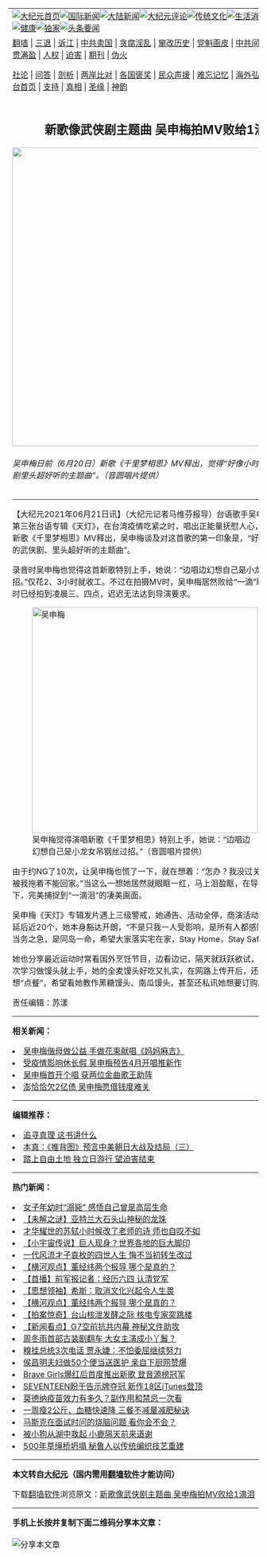 <a name="1" id="1" target="_blank"></a><span id="1"></span>
<table align=center border="0"><tr><td colspan="2" VALIGN=TOP><a href="https://github.com/koowhv3182/djy/blob/master/gb/nf1351518.md#1"><img src="https://raw.githubusercontent.com/koowhv3182/www/master/t/djy/1.jpg" title="大纪元首页" alt="大纪元首页"></a><a href="https://github.com/koowhv3182/djy/blob/master/gb/n24hr.md#1"><img src="https://raw.githubusercontent.com/koowhv3182/www/master/t/djy/3.jpg" title="国际新闻" alt="国际新闻"></a><a href="https://github.com/koowhv3182/djy/blob/master/gb/nsc413.md#1"><img src="https://raw.githubusercontent.com/koowhv3182/www/master/t/djy/4.jpg" title="大陆新闻" alt="大陆新闻"></a><a href="https://github.com/koowhv3182/djy/blob/master/gb/news392.md#1"><img src="https://raw.githubusercontent.com/koowhv3182/www/master/t/djy/5.jpg" title="大纪元评论" alt="大纪元评论"></a><a href="https://github.com/koowhv3182/djy/blob/master/gb/news2007.md#1"><img src="https://raw.githubusercontent.com/koowhv3182/www/master/t/djy/6.jpg" title="传统文化" alt="传统文化"></a><a href="https://github.com/koowhv3182/djy/blob/master/gb/news2008.md#1"><img src="https://raw.githubusercontent.com/koowhv3182/www/master/t/djy/7.jpg" title="生活消费" alt="生活消费"></a><a href="https://github.com/koowhv3182/djy/blob/master/gb/ncyule.md#1"><img src="https://raw.githubusercontent.com/koowhv3182/www/master/t/djy/8.jpg" title="娱乐休闲" alt="娱乐休闲"></a><a href="https://github.com/koowhv3182/djy/blob/master/gb/nsc1002.md#1"><img src="https://raw.githubusercontent.com/koowhv3182/www/master/t/djy/9.jpg" title="健康" alt="健康"></a><a href="https://github.com/koowhv3182/djy/blob/master/gb/nf6092.md#1"><img src="https://raw.githubusercontent.com/koowhv3182/www/master/t/djy/10a.jpg" title="独家" alt="独家"></a><a href="https://github.com/koowhv3182/djy/blob/master/gb/nf4514.md#1"><img src="https://raw.githubusercontent.com/koowhv3182/www/master/t/djy/12a.jpg" title="头条要闻" alt="头条要闻"></a></td></tr>
<tr><td colspan="2" VALIGN=TOP><a target="_blank" href="https://github.com/koowhv3182/www/blob/master/README.md?zsrh#1">翻墙</a> | <a target="_blank" href="https://github.com/koowhv3182/djy/blob/master/gb/nf5657.md#1">三退</a> | <a target="_blank" href="https://github.com/koowhv3182/djy/blob/master/gb/nf6124.md#1">诉江</a> | <a target="_blank" href="https://github.com/koowhv3182/djy/blob/master/gb/nf1176117.md#1">中共卖国</a> | <a target="_blank" href="https://github.com/koowhv3182/djy/blob/master/gb/nf5773.md#1">贪腐淫乱</a> | <a target="_blank" href="https://github.com/koowhv3182/djy/blob/master/gb/nf1176115.md#1">窜改历史</a> | <a target="_blank" href="https://github.com/koowhv3182/djy/blob/master/gb/nf1176107.md#1">党魁画皮</a> | <a target="_blank" href="https://github.com/koowhv3182/djy/blob/master/gb/nf1320400.md#1">中共间谍</a> | <a target="_blank" href="https://github.com/koowhv3182/djy/blob/master/gb/nf1176114.md#1">破坏传统</a> | <a target="_blank" href="https://github.com/koowhv3182/ntdtv/blob/master/gb/prog447_1.md#1">恶贯满盈</a> | <a target="_blank" href="https://github.com/koowhv3182/djy/blob/master/gb/ncid278.md#1">人权</a> | <a target="_blank" href="https://github.com/koowhv3182/djy/blob/master/gb/nf1176111.md#1">迫害</a> | <a target="_blank" href="https://gitlab.com/szzdlab/mh-qikan/blob/master/README.md#1">期刊</a> | <a target="_blank" href="https://github.com/koowhv3182/djy/blob/master/gb/nf5562.md#1">伪火</a></p><p><a target="_blank" href="https://github.com/koowhv3182/djy/blob/master/gb/9p.md#1">社论</a> | <a target="_blank" href="https://github.com/koowhv3182/djy/blob/master/gb/nf4378.md#1">问答</a> | <a target="_blank" href="https://github.com/koowhv3182/djy/blob/master/gb/nf5792.md#1">剖析</a> | <a target="_blank" href="https://github.com/koowhv3182/djy/blob/master/gb/nf5735.md#1">两岸比对</a> | <a target="_blank" href="https://github.com/koowhv3182/djy/blob/master/gb/nf6119.md#1">各国褒奖</a> | <a target="_blank" href="https://github.com/koowhv3182/djy/blob/master/gb/nf6120.md#1">民众声援</a> | <a target="_blank" href="https://github.com/koowhv3182/djy/blob/master/gb/nf1188594.md#1">难忘记忆</a> | <a target="_blank" href="https://github.com/koowhv3182/djy/blob/master/gb/nf3180.md#1">海外弘传</a> | <a target="_blank" href="https://github.com/koowhv3182/djy/blob/master/gb/nf5410.md#1">万人上访</a> | <a target="_blank" href="https://github.com/koowhv3182/www/blob/master/README.md?zsrh#1">平台首页</a> | <a target="_blank" href="https://github.com/koowhv3182/djy/blob/master/gb/nf4386.md#1">支持</a> | <a target="_blank" href="https://github.com/koowhv3182/djy/blob/master/gb/nf4389.md#1">真相</a> | <a target="_blank" href="https://github.com/koowhv3182/djy/blob/master/gb/nf5790.md#1">圣缘</a> | <a target="_blank" href="https://github.com/koowhv3182/djy/blob/master/gb/nf4786.md#1">神韵</a></td></tr>
<tr><td VALIGN=TOP width="626"><h2 align=center>新歌像武侠剧主题曲 吴申梅拍MV败给1滴泪</h2>
<img width="600" src="https://i.epochtimes.com/assets/uploads/2021/06/id13036664-2106210455351487-600x400.jpg" />
<h6>吴申梅日前（6月20日）新歌《千里梦相思》MV释出，觉得“好像小时候爱看的武侠剧里头超好听的主题曲”。（音圆唱片提供）
</h6>
<hr>
	<p>【大纪元2021年06月21日讯】（大纪元记者马维芬报导）台语歌手<ahref="https://github.com/koowhv3182/djy/blob/master/gb/tag/%E5%90%B4%E7%94%B3%E6%A2%85.md#1">吴申梅</a>（Gigi）第三张台语专辑《<ahref="https://github.com/koowhv3182/djy/blob/master/gb/tag/%E5%A4%A9%E7%81%AF.md#1">天灯</a>》，在台湾疫情吃紧之时，唱出正能量抚慰人心，日前（20日）新歌《<ahref="https://github.com/koowhv3182/djy/blob/master/gb/tag/%E5%8D%83%E9%87%8C%E6%A2%A6%E7%9B%B8%E6%80%9D.md#1">千里梦相思</a>》MV释出，吴申梅谈及对这首歌的第一印象是，“好像小时候爱看的武侠剧、里头超好听的主题曲”。</p>
<p>录音时<ahref="https://github.com/koowhv3182/djy/blob/master/gb/tag/%E5%90%B4%E7%94%B3%E6%A2%85.md#1">吴申梅</a>也觉得这首新歌特别上手，她说：“边唱边幻想自己是小龙女吊钢丝过招。”仅花2、3小时就收工。不过在拍摄MV时，吴申梅居然败给“一滴”眼泪，因为当时已经拍到凌晨三、四点，迟迟无法达到导演要求。</p>
<figure id="attachment_13036665" aria-describedby="caption-attachment-13036665" style="width: 454px" class="wp-caption aligncenter"><a target="_blank" href="https://i.epochtimes.com/assets/uploads/2021/06/id13036665-2106210455381487.jpg"><img class=" wp-image-13036665" title="吴申梅" src="https://i.epochtimes.com/assets/uploads/2021/06/id13036665-2106210455381487.jpg" alt="吴申梅" width="454" b="680" /></a><figcaption id="caption-attachment-13036665" class="wp-caption-text">吴申梅觉得演唱新歌《<ahref="https://github.com/koowhv3182/djy/blob/master/gb/tag/%E5%8D%83%E9%87%8C%E6%A2%A6%E7%9B%B8%E6%80%9D.md#1">千里梦相思</a>》特别上手，她说：“边唱边幻想自己是小龙女吊钢丝过招。”（音圆唱片提供）</figcaption></figure>
<p>由于约NG了10次，让吴申梅也慌了一下，就在想着：“怎办？我没过关，全剧组人都被我拖着不能回家。”当这么一想她居然就眼眶一红，马上泪盈眶，在导演马上开拍下，完美捕捉到“一滴泪”的凄美画面。</p>
<p>吴申梅《<ahref="https://github.com/koowhv3182/djy/blob/master/gb/tag/%E5%A4%A9%E7%81%AF.md#1">天灯</a>》专辑发片遇上三级警戒，她通告、活动全停，商演活动初估约取消或延后近20个，她本身豁达开朗，“不是只我一人受影响，是所有人都感同身受，现在当务之急，是同岛一命，希望大家落实宅在家，Stay Home，Stay Safe！”</p>
<p>她也分享最近运动时常看国外烹饪节目，边看边记，隔天就跃跃欲试，直呼生平第一次学习做馒头就上手，她的全麦馒头好吃又扎实，在网路上传开后，还有粉丝敲碗想“点餐”，希望看她教作黑糖馒头、南瓜馒头，甚至还私讯她想要订购。</p>
<p>责任编辑：苏漾</p>
	
<hr>


<strong>相关新闻：</strong>
<li><a href="https://github.com/koowhv3182/djy/blob/master/gb/18/5/8/n10372647.md#1">吴申梅偕母做公益 手做花束献唱《妈妈麻吉》</a></li>
<li><a href="https://github.com/koowhv3182/djy/blob/master/gb/21/2/22/n12767096.md#1">受疫情影响休长假 吴申梅预告4月开唱推新作</a></li>
<li><a href="https://github.com/koowhv3182/djy/blob/master/gb/21/4/16/n12885014.md#1">吴申梅首开个唱 获两位金曲歌王助阵</a></li>
<li><a href="https://github.com/koowhv3182/djy/blob/master/gb/21/4/19/n12889946.md#1">澎恰恰欠2亿债 吴申梅愿借钱度难关</a></li>
<hr>


<strong>编辑推荐：</strong>
<li><a href="https://github.com/koowhv3182/djy/blob/master/gb/19/1/5/n10955468.md?dfh#1" target="_blank">追寻真理 这书讲什么</a></li><li><a href="https://github.com/tsiac2612/djy/blob/master/gb/18/6/12/n10478618.md#1" target="_blank">本真：《推背图》预言中美朝日大战及结局（三）</a></li><li><a href="https://github.com/tsiac2612/djy/blob/master/gb/19/7/6/n11369063.md#1" target="_blank">踏上自由土地 独立日游行 望迫害结束</a></li>
<hr>

<strong>热门新闻：</strong>
<li><a href="https://github.com/tstusp3875/djy/blob/master/gb/21/6/15/n13022866.md#1">女子年幼时“溺毙” 感悟自己曾是高层生命</a></li>
<li><a href="https://github.com/tstusp3875/djy/blob/master/gb/21/6/11/n13016050.md#1">【未解之谜】亚特兰大石头山神秘的龙珠</a></li>
<li><a href="https://github.com/tstusp3875/djy/blob/master/gb/21/6/6/n13002603.md#1">才华耀世的苏轼小时候改了老师的诗 师也自叹不如</a></li>
<li><a href="https://github.com/tstusp3875/djy/blob/master/gb/21/6/14/n13021756.md#1">【小宇宙传说】巨人现身？世界各地的巨大脚印</a></li>
<li><a href="https://github.com/tstusp3875/djy/blob/master/gb/21/6/10/n13011671.md#1">一代风流才子袁枚的四世人生 悔不当初转生改过</a></li>
<li><a href="https://github.com/tstusp3875/djy/blob/master/gb/21/6/18/n13032045.md#1">【横河观点】董经纬两个报导 哪个是真的？</a></li>
<li><a href="https://github.com/tstusp3875/djy/blob/master/gb/21/6/18/n13031878.md#1">【首播】前军报记者：经历六四 认清党军</a></li>
<li><a href="https://github.com/tstusp3875/djy/blob/master/gb/21/6/11/n13015930.md#1">【思想领袖】希斯：取消文化兴起令人生畏</a></li>
<li><a href="https://github.com/tstusp3875/djy/blob/master/gb/21/6/18/n13032045.md#1">【横河观点】董经纬两个报导 哪个是真的？</a></li>
<li><a href="https://github.com/tstusp3875/djy/blob/master/gb/21/6/19/n13032472.md#1">【拍案惊奇】台山核泄发酵之际 核电专家突跳楼</a></li>
<li><a href="https://github.com/tstusp3875/djy/blob/master/gb/21/6/19/n13033373.md#1">【新闻看点】G7空前抗共内幕 神秘文件助攻</a></li>
<li><a href="https://github.com/tstusp3875/djy/blob/master/gb/21/6/18/n13031909.md#1">周冬雨首部古装剧翻车 大女主演成小丫鬟？</a></li>
<li><a href="https://github.com/tstusp3875/djy/blob/master/gb/21/6/18/n13030745.md#1">糗挂总统3次电话 贾永婕：不怕委屈继续努力</a></li>
<li><a href="https://github.com/tstusp3875/djy/blob/master/gb/21/6/18/n13031768.md#1">侯昌明夫妇做50个便当送医护 亲自下厨网赞爆</a></li>
<li><a href="https://github.com/tstusp3875/djy/blob/master/gb/21/6/18/n13030445.md#1">Brave Girls爆红后首度推出新歌 登音源榜冠军</a></li>
<li><a href="https://github.com/tstusp3875/djy/blob/master/gb/21/6/19/n13032824.md#1">SEVENTEEN盼于告示牌夺冠 新作18区iTunes登顶</a></li>
<li><a href="https://github.com/tstusp3875/djy/blob/master/gb/21/6/18/n13031642.md#1">莫德纳疫苗效力有多久？副作用和禁忌一次看</a></li>
<li><a href="https://github.com/tstusp3875/djy/blob/master/gb/21/6/17/n13029709.md#1">一周瘦2公斤、血糖快速降 三餐不减量减肥秘诀</a></li>
<li><a href="https://github.com/tstusp3875/djy/blob/master/gb/21/6/18/n13030619.md#1">马斯克在面试时问的烧脑问题 看你会不会？</a></li>
<li><a href="https://github.com/tstusp3875/djy/blob/master/gb/21/6/20/n13034080.md#1">被小狗从湖中救起 小鹿隔天前来道谢</a></li>
<li><a href="https://github.com/tstusp3875/djy/blob/master/gb/21/6/18/n13030846.md#1">500年草绳桥坍塌 秘鲁人以传统编织技艺重建</a></li>
<hr>

<strong>本文转自<a href="https://www.epochtimes.com">大纪元</a>（国内需用<a href="https://github.com/koowhv3182/www/blob/master/README.md#8">翻墙软件</a>才能访问）</strong><p>下载<a href="https://github.com/koowhv3182/www/blob/master/README.md#8">翻墙软件</a>浏览原文：<a href="https://www.epochtimes.com/gb/21/6/21/n13036651.htm">新歌像武侠剧主题曲 吴申梅拍MV败给1滴泪</a></p><hr>

<strong>手机上长按并复制下面二维码分享本文章：</strong><br><br><img src="https://chart.apis.google.com/chart?cht=qr&chs=240x240&choe=UTF-8&chld=M|2&chl=https://github.com/koowhv3182/djy/blob/master/gb/21/6/21/n13036651.md%231" title="分享本文章"></td><td VALIGN=TOP><a href="https://github.com/koowhv3182/djy/blob/master/gb/16/1/21/n4622075.md?dfh#1" target="_blank"><img src="https://raw.githubusercontent.com/koowhv3182/djy/master/gb/300/wei-f1.jpg" title="中共的伪火骗局"  alt="中共的伪火骗局"></a><br><a href="https://github.com/koowhv3182/www/blob/master/README.md?dfh#9" target="_blank"><img src="https://raw.githubusercontent.com/koowhv3182/djy/master/gb/300/yong-h.jpg" title="永恒的见证"  alt="永恒的见证"></a><br><a href="https://github.com/koowhv3182/djy/blob/master/gb/13/9/29/n3974789.md?dfh#1" target="_blank"><img src="https://raw.githubusercontent.com/koowhv3182/djy/master/gb/300/shang-lnz.jpg" title="善良女子被中共投男牢"  alt="善良女子被中共投男牢"></a><br><a href="https://github.com/koowhv3182/djy/blob/master/gb/16/3/16/n4663449.md?dfh#1" target="_blank"><img src="https://raw.githubusercontent.com/koowhv3182/djy/master/gb/300/huo-z3.jpg" title="警卫目击活摘器官"  alt="警卫目击活摘器官"></a><br><a href="https://github.com/koowhv3182/djy/blob/master/gb/16/8/7/n8177641.md?dfh#1" target="_blank"><img src="https://raw.githubusercontent.com/koowhv3182/djy/master/gb/300/huo-z4.jpg" title="证人描述活摘恐怖"  alt="证人描述活摘恐怖"></a><br><a href="https://github.com/koowhv3182/djy/blob/master/gb/10/4/19/n2881569.md?dfh#1" target="_blank"><img src="https://raw.githubusercontent.com/koowhv3182/djy/master/gb/300/huo-z1.jpg" title="揭开活摘器官黑幕"  alt="揭开活摘器官黑幕"></a><br><a href="https://github.com/koowhv3182/djy/blob/master/gb/10/11/7/n3077476.md?dfh#1" target="_blank"><img src="https://raw.githubusercontent.com/koowhv3182/djy/master/gb/300/ma-ks.jpg" title="马克思的成魔之路"  alt="马克思的成魔之路"></a><br><a href="https://github.com/koowhv3182/djy/blob/master/gb/14/6/9/n4173977.md?dfh#1" target="_blank"><img src="https://raw.githubusercontent.com/koowhv3182/djy/master/gb/300/chang-zs.jpg" title="藏字石 蕴天机"  alt="藏字石 蕴天机"></a><br><a href="https://github.com/koowhv3182/djy/blob/master/gb/18/5/10/n10381511.md?dfh#1" target="_blank"><img src="https://raw.githubusercontent.com/koowhv3182/djy/master/gb/300/st1.jpg" title="关注三亿人三退"  alt="关注三亿人三退"></a><br><a href="https://github.com/koowhv3182/djy/blob/master/gb/18/3/21/n10237682.md?dfh#1" target="_blank"><img src="https://raw.githubusercontent.com/koowhv3182/djy/master/gb/300/jie-t.jpg" title="解体中共复兴中华"  alt="解体中共复兴中华"></a><br><a href="https://github.com/koowhv3182/djy/blob/master/gb/9/2/9/n2422991.md?dfh#1" target="_blank"><img src="https://raw.githubusercontent.com/koowhv3182/djy/master/gb/300/gao-zs.jpg" title="中共迫害良心律师"  alt="中共迫害良心律师"></a><br><a href="https://github.com/koowhv3182/djy/blob/master/gb/18/12/9/n10900044.md?dfh#1" target="_blank"><img src="https://raw.githubusercontent.com/koowhv3182/djy/master/gb/300/sj1.jpg" title="三百多万人举报江泽民"  alt="三百多万人举报江泽民"></a><br><a href="https://github.com/koowhv3182/djy/blob/master/gb/18/8/28/n10672014.md?dfh#1" target="_blank"><img src="https://raw.githubusercontent.com/koowhv3182/djy/master/gb/300/sj2.jpg" title="这些官员为何起诉江泽民"  alt="这些官员为何起诉江泽民"></a><br><a href="https://github.com/koowhv3182/djy/blob/master/gb/8/12/18/n2367165.md?dfh#1" target="_blank"><img src="https://raw.githubusercontent.com/koowhv3182/djy/master/gb/300/liangan.jpg" title="海峡两岸的强烈对比"  alt="海峡两岸的强烈对比"></a><br><a href="https://github.com/koowhv3182/djy/blob/master/gb/15/12/10/n4593139.md?dfh#1" target="_blank"><img src="https://raw.githubusercontent.com/koowhv3182/djy/master/gb/300/jia-ndzl.jpg" title="加拿大总理的贺信"  alt="加拿大总理的贺信"></a><br><a href="https://github.com/koowhv3182/djy/blob/master/gb/11/6/17/n3289382.md?dfh#1" target="_blank"><img src="https://raw.githubusercontent.com/koowhv3182/djy/master/gb/300/xiao-wd.jpg" title="探寻真相兼听则明"  alt="探寻真相兼听则明"></a><br><a href="https://github.com/koowhv3182/djy/blob/master/gb/18/10/27/n10812623.md?dfh#1" target="_blank"><img src="https://raw.githubusercontent.com/koowhv3182/djy/master/gb/300/yindu.jpg" title="印度媒体报道东方"  alt="印度媒体报道东方"></a><br><a href="https://github.com/koowhv3182/djy/blob/master/gb/18/6/9/n10469652.md?dfh#1" target="_blank"><img src="https://raw.githubusercontent.com/koowhv3182/djy/master/gb/300/xie-j.jpg" title="不一样的海外校园"  alt="不一样的海外校园"></a><br><a href="https://github.com/koowhv3182/djy/blob/master/gb/7/4/5/n1669415.md?dfh#1" target="_blank"><img src="https://raw.githubusercontent.com/koowhv3182/djy/master/gb/300/li-up.jpg" title="从大师到徒弟的传奇"  alt="从大师到徒弟的传奇"></a><br><a href="https://github.com/koowhv3182/djy/blob/master/gb/17/5/26/n9191512.md?dfh#1" target="_blank"><img src="https://raw.githubusercontent.com/koowhv3182/djy/master/gb/300/zfl2.jpg" title="亿万人与东方一本奇书"  alt="亿万人与东方一本奇书"></a><br><a href="https://github.com/koowhv3182/djy/blob/master/gb/13/11/27/n4020290.md?dfh#1" target="_blank"><img src="https://raw.githubusercontent.com/koowhv3182/djy/master/gb/300/zhen-h.jpg" title="大陆见不到的震撼场面"  alt="大陆见不到的震撼场面"></a><br><a href="https://github.com/koowhv3182/djy/blob/master/gb/15/7/17/n4482910.md?dfh#1" target="_blank"><img src="https://raw.githubusercontent.com/koowhv3182/djy/master/gb/300/dalu-sk.jpg" title="人心向善 大陆当初盛况"  alt="人心向善 大陆当初盛况"></a><br><a href="https://github.com/koowhv3182/djy/blob/master/gb/19/1/5/n10955468.md?dfh#1" target="_blank"><img src="https://raw.githubusercontent.com/koowhv3182/djy/master/gb/300/zfl1.jpg" title="追寻真理 这书讲什么"  alt="追寻真理 这书讲什么"></a><br><a href="https://github.com/koowhv3182/www/blob/master/README.md?dfh#1" target="_blank"><img src="https://raw.githubusercontent.com/koowhv3182/djy/master/gb/300/fq1.jpg" title="下载免费翻墙软件"  alt="下载免费翻墙软件"></a><br></td></tr></table>
